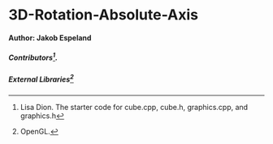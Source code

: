# 3D-Rotation-Absolute-Axis
#### Author: Jakob Espeland
##### Contributors[^1].
##### External Libraries[^2]


[^1]: Lisa Dion. The starter code for cube.cpp, cube.h, graphics.cpp, and graphics.h

[^2]: OpenGL. 